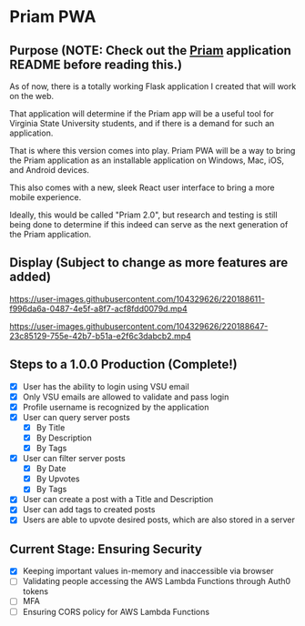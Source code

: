 # Priam PWA

## Purpose (**NOTE: Check out the [Priam](https://www.github.com/kingtechnician/priam) application README before reading this.**)



As of now, there is a totally working Flask application I created that will work on the web.

That application will determine if the Priam app will be a useful tool for Virginia State University students, and if there is a demand for such an application.

That is where this version comes into play. Priam PWA will be a way to bring the Priam application as an installable application on Windows, Mac, iOS, and Android devices.

This also comes with a new, sleek React user interface to bring a more mobile experience.

Ideally, this would be called "Priam 2.0", but research and testing is still being done to determine if this indeed can serve as the next generation of the Priam application.

## Display (Subject to change as more features are added)




https://user-images.githubusercontent.com/104329626/220188611-f996da6a-0487-4e5f-a8f7-acf8fdd0079d.mp4





https://user-images.githubusercontent.com/104329626/220188647-23c85129-755e-42b7-b51a-e2f6c3dabcb2.mp4





## Steps to a 1.0.0 Production (Complete!)

- [x] User has the ability to login using VSU email
- [x] Only VSU emails are allowed to validate and pass login
- [x] Profile username is recognized by the application
- [x] User can query server posts
  - [x] By Title
  - [x] By Description
  - [x] By Tags
- [x] User can filter server posts
  - [x] By Date
  - [x] By Upvotes
  - [x] By Tags
- [x] User can create a post with a Title and Description
- [x] User can add tags to created posts
- [x] Users are able to upvote desired posts, which are also stored in a server

## Current Stage: Ensuring Security
- [x] Keeping important values in-memory and inaccessible via browser
- [ ] Validating people accessing the AWS Lambda Functions through Auth0 tokens
- [ ] MFA
- [ ] Ensuring CORS policy for AWS Lambda Functions
